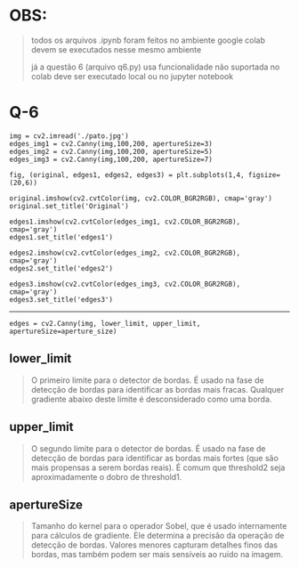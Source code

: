 # OBS:

> todos os arquivos .ipynb foram feitos no ambiente google colab devem se executados nesse mesmo ambiente
> 
> já a questão 6 (arquivo q6.py) usa funcionalidade não suportada no colab deve ser executado local ou no jupyter notebook
# Q-6

```
img = cv2.imread('./pato.jpg')
edges_img1 = cv2.Canny(img,100,200, apertureSize=3)
edges_img2 = cv2.Canny(img,100,200, apertureSize=5)
edges_img3 = cv2.Canny(img,100,200, apertureSize=7)

fig, (original, edges1, edges2, edges3) = plt.subplots(1,4, figsize=(20,6))

original.imshow(cv2.cvtColor(img, cv2.COLOR_BGR2RGB), cmap='gray')
original.set_title('Original')

edges1.imshow(cv2.cvtColor(edges_img1, cv2.COLOR_BGR2RGB), cmap='gray')
edges1.set_title('edges1')

edges2.imshow(cv2.cvtColor(edges_img2, cv2.COLOR_BGR2RGB), cmap='gray')
edges2.set_title('edges2')

edges3.imshow(cv2.cvtColor(edges_img3, cv2.COLOR_BGR2RGB), cmap='gray')
edges3.set_title('edges3')

```
-----------------------------------
```
edges = cv2.Canny(img, lower_limit, upper_limit, apertureSize=aperture_size)
```

## lower_limit
> O primeiro limite para o detector de bordas. É usado na fase de detecção de bordas para identificar as bordas mais fracas. Qualquer gradiente abaixo deste limite é desconsiderado como uma borda.


## upper_limit
>O segundo limite para o detector de bordas. É usado na fase de detecção de bordas para identificar as bordas mais fortes (que são mais propensas a serem bordas reais). É comum que threshold2 seja aproximadamente o dobro de threshold1.

## apertureSize
>Tamanho do kernel para o operador Sobel, que é usado internamente para cálculos de gradiente. Ele determina a precisão da operação de detecção de bordas. Valores menores capturam detalhes finos das bordas, mas também podem ser mais sensíveis ao ruído na imagem.

